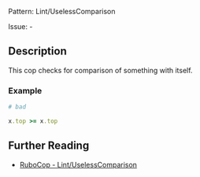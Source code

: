 Pattern: Lint/UselessComparison

Issue: -

## Description

This cop checks for comparison of something with itself.

### Example

```ruby
# bad

x.top >= x.top
```

## Further Reading

* [RuboCop - Lint/UselessComparison](https://rubocop.readthedocs.io/en/latest/cops_lint/#lintuselesscomparison)
